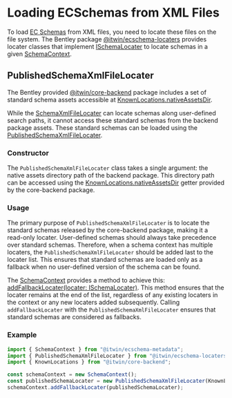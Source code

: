 # Loading ECSchemas from XML Files

To load [EC Schemas](https://www.itwinjs.org/reference/ecschema-metadata/metadata/schema) from XML files, you need to locate these files on the file system. The Bentley package [@itwin/ecschema-locaters](https://www.itwinjs.org/reference/ecschema-locaters) provides locater classes that implement [ISchemaLocater](https://www.itwinjs.org/reference/ecschema-metadata/context/ischemalocater) to locate schemas in a given [SchemaContext](https://www.itwinjs.org/reference/ecschema-metadata/context/schemacontext).

## PublishedSchemaXmlFileLocater

The Bentley provided [@itwin/core-backend](https://www.itwinjs.org/reference/core-backend) package includes a set of standard schema assets accessible at [KnownLocations.nativeAssetsDir](https://www.itwinjs.org/reference/core-backend/imodelhost/knownlocations).

While the [SchemaXmlFileLocater](https://www.itwinjs.org/reference/ecschema-locaters/locaters/schemaxmlfilelocater) can locate schemas along user-defined search paths, it cannot access these standard schemas from the backend package assets. These standard schemas can be loaded using the [PublishedSchemaXmlFileLocater](https://www.itwinjs.org/reference/ecschema-locaters/locaters/publishedschemaxmlfilelocater).

### Constructor

The `PublishedSchemaXmlFileLocater` class takes a single argument: the native assets directory path of the backend package. This directory path can be accessed using the [KnownLocations.nativeAssetsDir](https://www.itwinjs.org/reference/core-backend/imodelhost/knownlocations) getter provided by the core-backend package.

### Usage

The primary purpose of `PublishedSchemaXmlFileLocater` is to locate the standard schemas released by the core-backend package, making it a read-only locater. User-defined schemas should always take precedence over standard schemas. Therefore, when a schema context has multiple locaters, the `PublishedSchemaXmlFileLocater` should be added last to the locater list. This ensures that standard schemas are loaded only as a fallback when no user-defined version of the schema can be found.

The [SchemaContext](https://www.itwinjs.org/reference/ecschema-metadata/context/schemacontext) provides a method to achieve this: [addFallbackLocater(locater: ISchemaLocater)](https://www.itwinjs.org/reference/ecschema-metadata/context/schemacontext/addFallbackLocater). This method ensures that the locater remains at the end of the list, regardless of any existing locaters in the context or any new locaters added subsequently. Calling `addFallbackLocater` with the `PublishedSchemaXmlFileLocater` ensures that standard schemas are considered as fallbacks.

### Example

```typescript
import { SchemaContext } from "@itwin/ecschema-metadata";
import { PublishedSchemaXmlFileLocater } from "@itwin/ecschema-locaters";
import { KnownLocations } from "@itwin/core-backend";

const schemaContext = new SchemaContext();
const publishedSchemaLocater = new PublishedSchemaXmlFileLocater(KnownLocations.nativeAssetsDir);
schemaContext.addFallbackLocater(publishedSchemaLocater);
